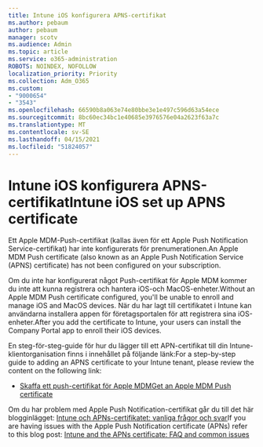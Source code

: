 ```yaml
---
title: Intune iOS konfigurera APNS-certifikat
ms.author: pebaum
author: pebaum
manager: scotv
ms.audience: Admin
ms.topic: article
ms.service: o365-administration
ROBOTS: NOINDEX, NOFOLLOW
localization_priority: Priority
ms.collection: Adm_O365
ms.custom:
- "9000654"
- "3543"
ms.openlocfilehash: 66590b8a063e74e80bbe3e1e497c596d63a54ece
ms.sourcegitcommit: 8bc60ec34bc1e40685e3976576e04a2623f63a7c
ms.translationtype: MT
ms.contentlocale: sv-SE
ms.lasthandoff: 04/15/2021
ms.locfileid: "51824057"
---
```

# <a name="intune-ios-set-up-apns-certificate"></a><span data-ttu-id="88195-102">Intune iOS konfigurera APNS-certifikat</span><span class="sxs-lookup"><span data-stu-id="88195-102">Intune iOS set up APNS certificate</span></span>

<span data-ttu-id="88195-103">Ett Apple MDM-Push-certifikat (kallas även för ett Apple Push Notification Service-certifikat) har inte konfigurerats för prenumerationen.</span><span class="sxs-lookup"><span data-stu-id="88195-103">An Apple MDM Push certificate (also known as an Apple Push Notification Service (APNS) certificate) has not been configured on your subscription.</span></span>

<span data-ttu-id="88195-104">Om du inte har konfigurerat något Push-certifikat för Apple MDM kommer du inte att kunna registrera och hantera iOS-och MacOS-enheter.</span><span class="sxs-lookup"><span data-stu-id="88195-104">Without an Apple MDM Push certificate configured, you'll be unable to enroll and manage iOS and MacOS devices.</span></span> <span data-ttu-id="88195-105">När du har lagt till certifikatet i Intune kan användarna installera appen för företagsportalen för att registrera sina iOS-enheter.</span><span class="sxs-lookup"><span data-stu-id="88195-105">After you add the certificate to Intune, your users can install the Company Portal app to enroll their iOS devices.</span></span>

<span data-ttu-id="88195-106">En steg-för-steg-guide för hur du lägger till ett APN-certifikat till din Intune-klientorganisation finns i innehållet på följande länk:</span><span class="sxs-lookup"><span data-stu-id="88195-106">For a step-by-step guide to adding an APNS certificate to your Intune tenant, please review the content on the following link:</span></span>

- [<span data-ttu-id="88195-107">Skaffa ett push-certifikat för Apple MDM</span><span class="sxs-lookup"><span data-stu-id="88195-107">Get an Apple MDM Push certificate</span></span>](https://docs.microsoft.com/mem/intune/enrollment/apple-mdm-push-certificate-get)

<span data-ttu-id="88195-108">Om du har problem med Apple Push Notification-certifikat går du till det här blogginlägget: [Intune och APNs-certifikatet: vanliga frågor och svar](https://techcommunity.microsoft.com/t5/Intune-Customer-Success/Intune-and-the-APNs-certificate-FAQ-and-common-issues/ba-p/280121)</span><span class="sxs-lookup"><span data-stu-id="88195-108">If you are having issues with the Apple Push Notification certificate (APNs) refer to this blog post: [Intune and the APNs certificate: FAQ and common issues](https://techcommunity.microsoft.com/t5/Intune-Customer-Success/Intune-and-the-APNs-certificate-FAQ-and-common-issues/ba-p/280121)</span></span>
